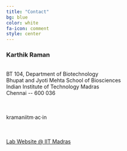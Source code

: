 ```yaml
---
title: "Contact"
bg: blue
color: white
fa-icon: comment
style: center
---
```



### Karthik Raman

<i class="fa fa-map-marker fa-2x"></i><br/>
BT 104, Department of Biotechnology<br/>
Bhupat and Jyoti Mehta School of Biosciences<br/>
Indian Institute of Technology Madras<br/>
Chennai -- 600 036<br/><br/>


<i class="fa fa-envelope fa-2x"></i><br/>kraman<i class="fa fa-at"></i>iitm&middot;ac&middot;in<br/><br/>


<i class="fa fa-link fa-2x"></i><br/><a href="https://home.iitm.ac.in/kraman/lab/">Lab Website @ IIT Madras</a><br/><br/>


<a href="http://github.com/karthikraman"><i class="fa fa-github fa-3x"></i></a>
&nbsp;&nbsp;&nbsp;
<a href="http://linkedin.com/in/ramankarthik"><i class="fa fa-linkedin-square fa-3x"></i></a>
&nbsp;&nbsp;&nbsp;
<a href="http://twitter.com/karthikraman"><i class="fa fa-twitter fa-3x"></i></a>
